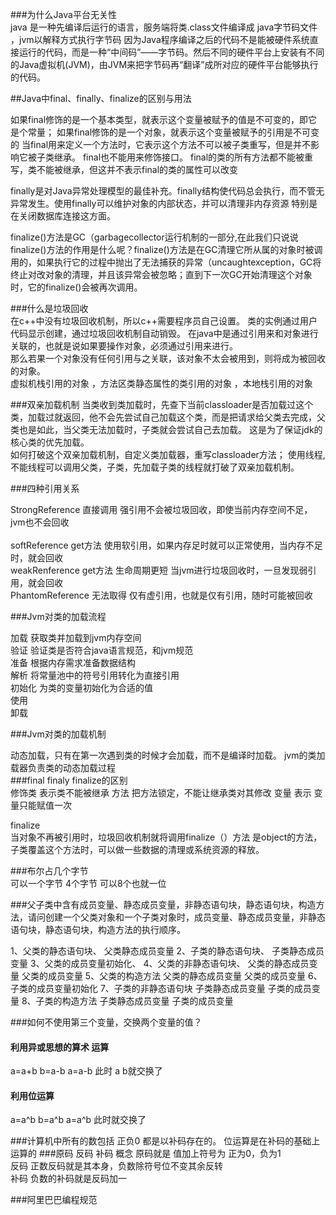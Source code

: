 ###为什么Java平台无关性 <br/>
java 是一种先编译后运行的语言，服务端将类.class文件编译成 java字节码文件 ，jvm以解释方式执行字节码
因为Java程序编译之后的代码不是能被硬件系统直接运行的代码，而是一种“中间码”——字节码。然后不同的硬件平台上安装有不同的Java虚拟机(JVM)，由JVM来把字节码再“翻译”成所对应的硬件平台能够执行的代码。

##Java中final、finally、finalize的区别与用法 

 如果final修饰的是一个基本类型，就表示这个变量被赋予的值是不可变的，即它是个常量；
 如果final修饰的是一个对象，就表示这个变量被赋予的引用是不可变的
当final用来定义一个方法时，它表示这个方法不可以被子类重写，但是并不影响它被子类继承。
final也不能用来修饰接口。 
final的类的所有方法都不能被重写，类不能被继承，但这并不表示final的类的属性可以改变

finally是对Java异常处理模型的最佳补充。finally结构使代码总会执行，而不管无异常发生。使用finally可以维护对象的内部状态，并可以清理非内存资源
特别是在关闭数据库连接这方面。

finalize()方法是GC（garbagecollector运行机制的一部分,在此我们只说说finalize()方法的作用是什么呢？finalize()方法是在GC清理它所从属的对象时被调用的，如果执行它的过程中抛出了无法捕获的异常（uncaughtexception，GC将终止对改对象的清理，并且该异常会被忽略；直到下一次GC开始清理这个对象时，它的finalize()会被再次调用。

###什么是垃圾回收<br/>
在c++中没有垃圾回收机制，所以c++需要程序员自己设置。
类的实例通过用户代码显示创建，通过垃圾回收机制自动销毁。
在java中是通过引用来和对象进行关联的，也就是说如果要操作对象，必须通过引用来进行。<br/>
那么若果一个对象没有任何引用与之关联，该对象不太会被用到，则将成为被回收的对象。<br/>
虚拟机栈引用的对象 ，方法区类静态属性的类引用的对象 ，本地栈引用的对象<br/>

###双亲加载机制 
当类收到类加载时，先查下当前classloader是否加载过这个类，加载过就返回，他不会先尝试自己加载这个类，而是把请求给父类去完成，父类也是如此，当父类无法加载时，子类就会尝试自己去加载。
这是为了保证jdk的核心类的优先加载。<br/>
如何打破这个双亲加载机制，自定义类加载器，重写classloader方法；
使用线程,不能线程可以调用父类，子类，先加载子类的线程就打破了双亲加载机制。

###四种引用关系 

StrongReference 直接调用 强引用不会被垃圾回收，即使当前内存空间不足，jvm也不会回收 <br/>  
softReference get方法  使用软引用，如果内存足时就可以正常使用，当内存不足时，就会回收 <br/>
weakRenference get方法   生命周期更短 当jvm进行垃圾回收时，一旦发现弱引用，就会回收  <br/>
PhantomReference  无法取得  仅有虚引用，也就是仅有引用，随时可能被回收 <br/>


###Jvm对类的加载流程  <br/>

加载 获取类并加载到jvm内存空间  <br/>
验证 验证类是否符合java语言规范，和jvm规范  <br/>
准备 根据内存需求准备数据结构 <br/>
解析 将常量池中的符号引用转化为直接引用  <br/>
初始化 为类的变量初始化为合适的值  <br/>
使用 <br/>
卸载 <br/>



###Jvm对类的加载机制  <br/>

动态加载，只有在第一次遇到类的时候才会加载，而不是编译时加载。
jvm的类加载器负责类的动态加载过程  
###final  finaly  finalize的区别  <br/>
修饰类 表示类不能被继承 
方法  把方法锁定，不能让继承类对其修改 
变量 表示 变量只能赋值一次 

finalize  
当对象不再被引用时，垃圾回收机制就将调用finalize（）方法 
是object的方法，子类覆盖这个方法时，可以做一些数据的清理或系统资源的释放。



###布尔占几个字节 <br/>
可以一个字节 
4个字节 
可以8个也就一位


###父子类中含有成员变量、静态成员变量，非静态语句块，静态语句块，构造方法，请问创建一个父类对象和一个子类对象时，成员变量、静态成员变量，非静态语句块，静态语句块，构造方法的执行顺序。<br/>


1、父类的静态语句块、
父类静态成员变量
2、子类的静态语句块、
子类静态成员变量
3、父类的成员变量初始化、
4、父类的非静态语句块、
父类的静态成员变量
父类的成员变量
5、父类的构造方法
父类的静态成员变量
父类的成员变量
6、子类的成员变量初始化
7、子类的非静态语句块
子类静态成员变量
子类的成员变量
8、子类的构造方法
子类静态成员变量
子类的成员变量


###如何不使用第三个变量，交换两个变量的值？<br/>
#### 利用异或思想的算术 运算  <br/>
a=a+b
b=a-b
a=a-b
此时 a b就交换了
#### 利用位运算 <br/>
a=a^b
b=a^b
a=a^b
此时就交换了


###计算机中所有的数包括 正负0  都是以补码存在的。   位运算是在补码的基础上运算的 
###原码 反码  补码 概念
原码就是 值加上符号为 正为0，负为1   <br/>
反码 正数反码就是其本身，负数除符号位不变其余反转<br/>
补码 负数的补码就是反码加一  

###阿里巴巴编程规范 

